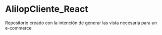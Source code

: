 # AlilopCliente_React
 Repositorio creado con la intención de generar las vista necesaria para un e-commerce
